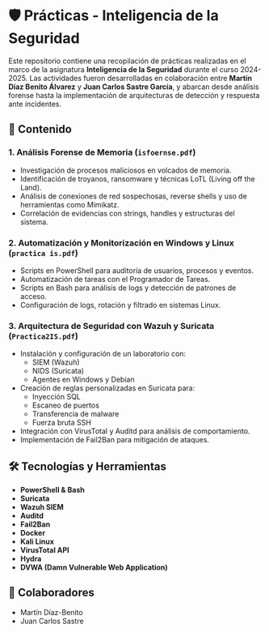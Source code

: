 # 🛡️ Prácticas - Inteligencia de la Seguridad

Este repositorio contiene una recopilación de prácticas realizadas en el marco de la asignatura **Inteligencia de la Seguridad** durante el curso 2024-2025. Las actividades fueron desarrolladas en colaboración entre **Martín Díaz Benito Álvarez** y **Juan Carlos Sastre García**, y abarcan desde análisis forense hasta la implementación de arquitecturas de detección y respuesta ante incidentes.

## 📁 Contenido

### 1. Análisis Forense de Memoria (`isfoernse.pdf`)
- Investigación de procesos maliciosos en volcados de memoria.
- Identificación de troyanos, ransomware y técnicas LoTL (Living off the Land).
- Análisis de conexiones de red sospechosas, reverse shells y uso de herramientas como Mimikatz.
- Correlación de evidencias con strings, handles y estructuras del sistema.

### 2. Automatización y Monitorización en Windows y Linux (`practica is.pdf`)
- Scripts en PowerShell para auditoría de usuarios, procesos y eventos.
- Automatización de tareas con el Programador de Tareas.
- Scripts en Bash para análisis de logs y detección de patrones de acceso.
- Configuración de logs, rotación y filtrado en sistemas Linux.

### 3. Arquitectura de Seguridad con Wazuh y Suricata (`Practica2IS.pdf`)
- Instalación y configuración de un laboratorio con:
  - SIEM (Wazuh)
  - NIDS (Suricata)
  - Agentes en Windows y Debian
- Creación de reglas personalizadas en Suricata para:
  - Inyección SQL
  - Escaneo de puertos
  - Transferencia de malware
  - Fuerza bruta SSH
- Integración con VirusTotal y Auditd para análisis de comportamiento.
- Implementación de Fail2Ban para mitigación de ataques.

## 🛠️ Tecnologías y Herramientas

- **PowerShell & Bash**
- **Suricata**
- **Wazuh SIEM**
- **Auditd**
- **Fail2Ban**
- **Docker**
- **Kali Linux**
- **VirusTotal API**
- **Hydra**
- **DVWA (Damn Vulnerable Web Application)**

## 🤝 Colaboradores

- Martín Díaz-Benito
- Juan Carlos Sastre


